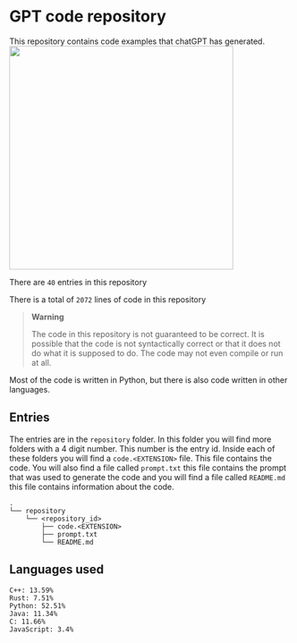 # GPT code repository
This repository contains code examples that chatGPT has generated.
<img src="https://i.insider.com/63ef9e660270b1001984d9ce?width=2000&format=jpeg&auto=webp" width=400>

There are `40` entries in this repository

There is a total of `2072` lines of code in this repository

> **Warning**
>
> The code in this repository is not guaranteed to be correct. It is possible that the code is not syntactically correct or that it does not do what it is supposed to do. The code may not even compile or run at all.

Most of the code is written in Python, but there is also code written in other languages.

## Entries
The entries are in the `repository` folder. In this folder you will find more folders with a 4 digit number. This number is the entry id. Inside each of these folders you will find a `code.<EXTENSION>` file. This file contains the code. You will also find a file called `prompt.txt` this file contains the prompt that was used to generate the code and you will find a file called `README.md` this file contains information about the code.

```
.
└── repository
    └── <repository_id>
        ├── code.<EXTENSION>
        ├── prompt.txt
        └── README.md
```

## Languages used

```
C++: 13.59%
Rust: 7.51%
Python: 52.51%
Java: 11.34%
C: 11.66%
JavaScript: 3.4%
```

